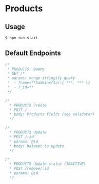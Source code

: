# Products 

## Usage
```bash
$ npm run start
```

## Default Endpoints

```js
/*
 * PRODUCTS  Query
 * GET /*
 * params: mongo stringify query
 *  - ?name=**&admin={$or:{ ***, *** }}
 *  - ?_id=**
 */
```

```js
/*
  * PRODUCTS Create
  * POST /
  * body: Products fields (see validator)
  */
```

```js
/*
  * PRODUCTS Update
  * POST /:id
  * params: @id 
  * body: Dataset to update
  */
```

```js
/*
  * PRODUCTS Update status (INACTIVE)
  * POST /remove/:id
  * params: @id 
  */
 ```

